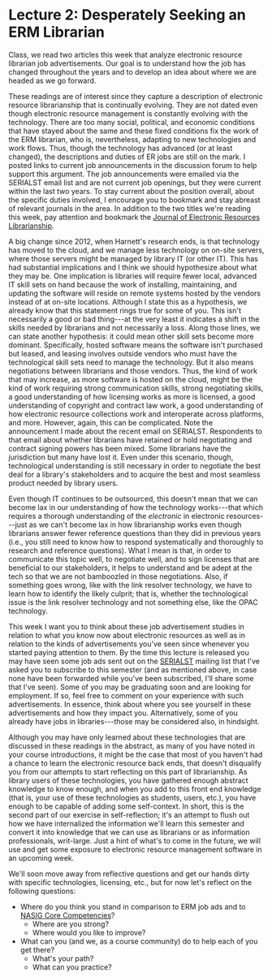 # Lecture 2: Desperately Seeking an ERM Librarian

Class, we read two articles this week that analyze electronic resource
librarian job advertisements. Our goal is to understand how the job has changed
throughout the years and to develop an idea about where we are headed as we go forward.

These readings are of interest since they capture a description of electronic
resource librarianship that is continually evolving. They are not dated even
though electronic resource management is constantly evolving with the
technology. There are too many social, political, and economic conditions that
have stayed about the same and these fixed conditions fix the work of the ERM
librarian, who is, nevertheless, adapting to new technologies and work flows.
Thus, though the technology has advanced (or at least changed), the
descriptions and duties of ER jobs are still on the mark. I posted links to
current job announcements in the discussion forum to help support this
argument. The job announcements were emailed via the SERIALST email list and
are not current job openings, but they were current within the last two years.
To stay current about the position overall, about the specific duties involved,
I encourage you to bookmark and stay abreast of relevant journals in the area.
In addition to the two titles we're reading this week, pay attention and
bookmark the [Journal of Electronic Resources Librarianship][JERL]. 

A big change since 2012, when Harnett's research ends, is that technology has
moved to the cloud, and we manage less technology on on-site servers, where
those servers might be managed by library IT (or other IT). This has had
substantial implications and I think we should hypothesize about what they may
be. One implication is libraries will require fewer local, advanced IT skill
sets on hand because the work of installing, maintaining, and updating the
software will reside on remote systems hosted by the vendors instead of at
on-site locations. Although I state this as a hypothesis, we already know that
this statement rings true for some of you. This isn't necessarily a good or bad
thing---at the very least it indicates a shift in the skills needed by
librarians and not necessarily a loss. Along those lines, we can state another
hypothesis: it could mean other skill sets become more dominant. Specifically,
hosted software means the software isn't purchased but leased, and leasing
involves outside vendors who must have the technological skill sets need to
manage the technology. But it also means negotiations between librarians and
those vendors. Thus, the kind of work that may increase, as more software is
hosted on the cloud, might be the kind of work requiring strong communication
skills, strong negotiating skills, a good understanding of how licensing works
as more is licensed, a good understanding of copyright and contract law work,
a good understanding of how electronic resource collections work and
interoperate across platforms, and more. However, again, this can be
complicated. Note the announcement I made about the recent email on SERIALST.
Respondents to that email about whether librarians have retained or hold
negotiating and contract signing powers has been mixed. Some librarians have
the jurisdiction but many have lost it. Even under this scenario, though,
technological understanding is still necessary in order to negotiate the best
deal for a library's stakeholders and to acquire the best and most seamless
product needed by library users.

Even though IT continues to be outsourced, this doesn't mean that we can become
lax in our understanding of how the technology works---that which requires
a thorough understanding of the *electronic* in electronic resources---just as
we can't become lax in how librarianship works even though librarians answer
fewer reference questions than they did in previous years (i.e., you still need
to know how to respond systematically and thoroughly to research and reference
questions). What I mean is that, in order to communicate this topic well, to
negotiate well, and to sign licenses that are beneficial to our stakeholders,
it helps to understand and be adept at the tech so that we are not bamboozled
in those negotiations. Also, if something goes wrong, like with the link
resolver technology, we have to learn how to identify the likely culprit; that
is, whether the technological issue is the link resolver technology and not
something else, like the OPAC technology.

This week I want you to think about these job advertisement studies in relation
to what you know now about electronic resources as well as in relation to the
kinds of advertisements you've seen since whenever you started paying attention
to them. By the time this lecture is released you may have seen some job ads
sent out on the [SERIALST][SERIALST] mailing list that I've asked you to subscribe to
this semester (and as mentioned above, in case none have been forwarded while
you've been subscribed, I'll share some that I've seen). Some of you may be
graduating soon and are looking for employment. If so, feel free to comment on
your experience with such advertisements. In essence, think about where you see
yourself in these advertisements and how they impact you. Alternatively, some
of you already have jobs in libraries---those may be considered also, in
hindsight.

Although you may have only learned about these technologies that are discussed
in these readings in the abstract, as many of you have noted in your course
introductions, it might be the case that most of you haven't had a chance to
learn the electronic resource back ends, that doesn't disqualify you from our
attempts to start reflecting on this part of librarianship. As library users of
these technologies, you have gathered enough abstract knowledge to know enough,
and when you add to this front end knowledge (that is, your use of these
technologies as students, users, etc.), you have enough to be capable of adding
some self-context. In short, this is the second part of our exercise in
self-reflection; it's an attempt to flush out how we have internalized the
information we'll learn this semester and convert it into knowledge that we can
use as librarians or as information professionals, writ-large. Just a hint of
what's to come in the future, we will use and get some exposure to electronic
resource management software in an upcoming week.

We'll soon move away from reflective questions and get our hands dirty with
specific technologies, licensing, etc., but for now let's reflect on the
following questions:

- Where do you think you stand in comparison to ERM job ads and to [NASIG Core Competencies][NCC]?
  - Where are you strong?
  - Where would you like to improve?
- What can you (and we, as a course community) do to help each of you
  get there?
  - What's your path?
  - What can you practice?

[JERL]:https://www.tandfonline.com/toc/wacq20/current
[NCC]:https://www.nasig.org/Competencies-Eresources
[SERIALST]:https://www.nasig.org/SERIALST
